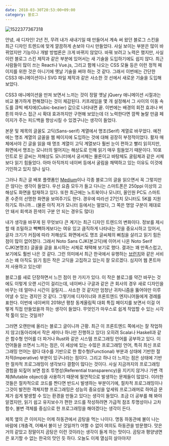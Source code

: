 ```yaml
---
date: 2018-03-30T20:53:00+09:00
category: 블로그
---
```


![1522377367318](/images/2018년_맞이_블로그_새단장/1522377367318.gif)

안녕, 새 디자인! 2년 전, 무려 내가 새내기일 때 만들어서 계속 써 왔던 블로그 스킨을 최근 디자인 트렌드에 맞게 깔끔하게 손보아 다시 만들었다. 사실 보이는 부분은 많이 바뀌었지만 기능이나 개발 방법론은 크게 바뀌지 않았다. 바꿔 보려고 노력은 했지만, 사실 이런 블로그 스킨 제작과 같은 부분에 있어서는 새 기술을 도입하기에도 쉽지 않다. 최근 사람들이 많이 쓰는 React나 Vue.js, 그리고 함께 나오는 CSS 모듈 등은 이런 정적 페이지를 위한 것은 아니기에 옛날 기술을 써야 하는 것 같다. 그래서 이번에는 간단한 CSS3 애니메이션이나 SVG 파일 제작과 같은 사소한 것 선에서 새로운 기술을 도입해 보았다.

CSS3 애니메이션을 만져 보면서 느끼는 것이 정말 옛날 jQuery 애니메이션 시절과는 비교 불가하게 편해졌다는 것이 체감된다. 키프레임을 몇 개 설정해서 그 사이의 이동 속도를 큐빅 베지에(Cubic-bezier) 값으로 나타내면 끝. 이번에는 배경의 회전 효과나 버튼의 마우스 접근 시 확대 효과까지만 구현해 보았는데 더 노력한다면 깜짝 놀랄 만큼 페이지가 주는 피드백을 향상시킬 수 있겠구나는 생각이 들었다.

본문 및 제목의 글꼴도 고딕(Sans-serif) 계열에서 명조(Serif) 계열로 바꾸었다. 예전에는 명조 계열의 글꼴을 웹 페이지에 도입하는 것에 대해 굉장히 부정적이었다. 활자 매체에서야 긴 글을 읽을 때 명조 계열이 고딕 계열보다 훨씬 눈이 편하고 빨리 읽히지만, 화면에서 명조는 모니터의 떨어지는 해상도로 인해 읽기 매우 힘들었기 때문이다. 10포인트로 된 글씨는 저해상도 모니터에서 궁서체는 물론이고 바탕체도 굴림체과 같은 서체보다 읽기 힘들었다. 아마 아직까지 네이버 등에서 굴림을 채택하고 있는 이유도 이것에 기인하고 있지 않나 싶다.

그러나 최근 글 배포 플랫폼인 [Medium](https://medium.com)이나 각종 블로그의 글을 읽으면서 꼭 그렇지만은 않다는 생각이 들었다. 우선 요즘 모두가 들고 다니는 스마트폰은 250ppi 이상의 고해상도 화면을 탑재하고 있다. 또한 최근에는 노트북이나 모니터, 올인원 PC도 스마트폰 수준의 선명한 화면을 보여주기도 한다. 경우에 따라선 27인치 모니터도 5K를 지원하기도 하니까... (물론 아직 저가 모니터 등에서는 멀었다, 그 쪽은 명암 구분이 제대로 안 돼서 회색과 흰색이 구분 안 되는 경우도 많다)

내가 생각을 바꾸게 된 무엇보다 큰 계기는 최근 디자인 트렌드의 변화이다. 정보를 제시할 때 조밀하고 빽빽하게보다는 여유 있고 큼직하게 나타내는 것을 중요시하고 있어서, 글자 크기가 커짐에 따라 저해상도 화면에서도 명조 글씨체의 삐침을 살리고 읽기 힘든 점이 많이 없어졌다. 그래서 Noto Sans CJK(본고딕)에 이어서 나온 Noto Serif CJK(본명조) 글꼴을 글을 표시하는 서체로 채택해 보기로 했다. 결과는 꽤 만족스럽고, 보기에도 훨씬 나은 것 같다. 그런 의미에서 최근 한국에서 유행하는 [브런치](https://brunch.co.kr)와 같은 서비스는 왜 아직도 읽기 힘든 작은 고딕을 고집하고 있는지 잘 모르겠다. 심지어 웹 폰트마저 사용하고 있는데!

블로그를 새로 단장하면서 느낀 점이 한 가지가 있다. 이 작은 블로그를 약간 바꾸는 것에도 이렇게 오랜 시간이 걸리는데, 네이버나 구글과 같은 큰 회사의 경우 새로 디자인을 바꾸는 데 얼마나 시간이 걸릴지... 사소한 것 같지만 엄청난 귀차니즘을 뚫어야만 이루어낼 수 있는 경지인 것 같다. 그렇기에 디자이너와 프론트엔드 엔지니어들에게 경례를 표한다. 이번에 네이버의 2018년 평창 동계올림픽 대회 특집 페이지를 보면서 이걸 어떻게 직접 만들었을까 하는 생각이 들었다. 무엇인가 마우스로 쉽게 작업할 수 있는 시각적 툴이 있는 것일까?

그러면 오랜만에 올리는 블로그 글이니까 근황. 최근 이 프론트엔드 쪽에서는 잘 작업하지 않고(동아리에서 작은 세미나 하나만 진행하고 있다) 오히려 Scala나 Haskell과 같은 함수형 언어를 더 파거나 Rust와 같은 시스템 프로그래밍 언어를 공부하고 있다. 이 언어들을 쓰면서 느끼는 점은, 이 세상에 있는 수많은 프로그래밍 언어, 특히 최신 프로그래밍 언어는 람다 대수를 기반으로 한 함수형(Functional) 부분과 상태에 기반한 절차적(Imperative) 부분이 있구나라는 점이다. 그리고 하나 더 느끼는 점은 상태에 기반한 절차적 프로그래밍이 생각보다 결함이 많다는 것이다. 사실 지금까지의 프로그래밍 경험을 되짚어 보면 참조 투명성(Referential transparency)을 지키지 않거나 가변 객체(Mutable object)을 사용하기 때문에 필연적으로 발생하는 문제들이 많았다. 이러한 것들은 절차적으로 코드를 짠다면 반드시 발생하는 부분이기에, 절차적 프로그래밍이나 그것이 발전한 객체지향 프로그래밍은 성능의 중요성을 앞세워 프로그래머로 하여금 문제가 쉽게 발생할 수 있는 환경을 만들고 있다는 생각이 들었다. 조금 더 공부를 해 봐야 알겠지만, 읽기 쉽고 유지보수가 편한 코드를 작성하려면 가급적 참조 투명성이나 고차 함수, 불변 객체를 중심으로 한 프로그래밍을 해야겠다는 생각이 든다.

제목 옆의 큰 이미지는 어제 하동관에서 곰탕을 먹는 나이다. 명동 하동관에 불이 나는 바람에 (개충격, 어째서 불이 난 것일까?) 어쩔 수 없이 여의도 하동관을 방문했다. 맛은 거의 같았고 정말이지 곰탕은 이런 것이라는 생각이 들게 하는 맛이다. 곰탕과 평양냉면은 포기할 수 없는 한국의 맛인 듯 하다. 오늘도 이제 열심히 살아야지!
